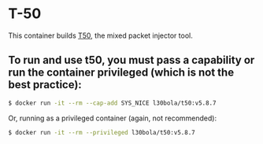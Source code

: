 # T-50 

This container builds [T50](https://gitlab.com/fredericopissarra/t50), the mixed packet injector tool. 

## To run and use t50, you must pass a capability or run the container privileged (which is not the best practice):

```bash
$ docker run -it --rm --cap-add SYS_NICE l30bola/t50:v5.8.7
```

Or, running as a privileged container (again, not recommended):

```bash
$ docker run -it --rm --privileged l30bola/t50:v5.8.7
```
